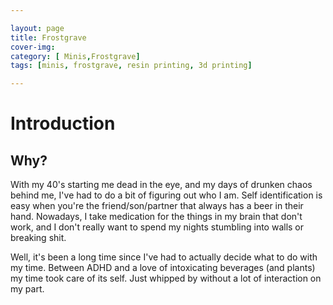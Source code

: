 ```yaml
---

layout: page
title: Frostgrave
cover-img:
category: [ Minis,Frostgrave]
tags: [minis, frostgrave, resin printing, 3d printing] 

---
```


# Introduction

## Why?

With my 40's starting me dead in the eye, and my days of drunken chaos behind me, I've had to do a bit of figuring out who I am. Self identification is easy when you're the friend/son/partner that always has a beer in their hand. Nowadays, I take medication for the things in my brain that don't work, and I don't really want to spend my nights stumbling into walls or breaking shit. 

Well, it's been a long time since I've had to actually decide what to do with my time. Between ADHD and a love of intoxicating beverages (and plants) my time took care of its self. Just whipped by without a lot of interaction on my part. 

